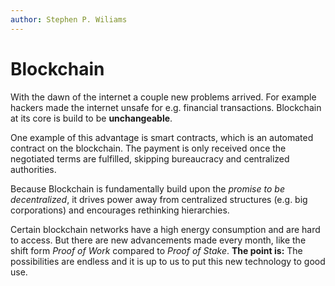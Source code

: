 ```yaml
---
author: Stephen P. Wiliams
---
```


# Blockchain
With the dawn of the internet a couple new problems arrived.
For example hackers made the internet unsafe for e.g. financial transactions.
Blockchain at its core is build to be **unchangeable**.

One example of this advantage is smart contracts, which is an automated contract on the blockchain.
The payment is only received once the negotiated terms are fulfilled, skipping bureaucracy and centralized authorities.

Because Blockchain is fundamentally build upon the *promise to be decentralized*,
it drives power away from centralized structures (e.g. big corporations) and encourages rethinking hierarchies.

Certain blockchain networks have a high energy consumption and are hard to access.
But there are new advancements made every month, like the shift form *Proof of Work* compared to *Proof of Stake*.
**The point is:** The possibilities are endless and it is up to us to put this new technology to good use.
